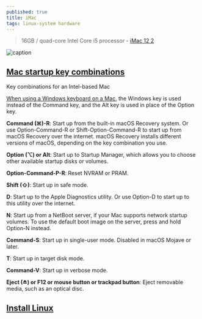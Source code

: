 ```yaml
---
published: true
title: iMac
tags: linux-system hardware
---
```

> 16GB / quad-core Intel Core i5 processor - [iMac 12 2](https://support.apple.com/kb/SP667?locale=en_US)

![caption](https://support.apple.com/library/APPLE/APPLECARE_ALLGEOS/SP667/sp667_imac_27inch_late2012_display.jpg)

## [Mac startup key combinations](https://support.apple.com/en-us/HT201255)

Key combinations for an Intel-based Mac

[When using a Windows keyboard on a Mac](https://edu.gcfglobal.org/en/macosbasics/using-a-windows-keyboard-with-a-mac/1/), the Windows key is used instead of the Command key, and the Alt key is used in place of the Option key.


**Command (⌘)-R**: Start up from the built-in macOS Recovery system. Or use Option-Command-R or Shift-Option-Command-R to start up from macOS Recovery over the internet. macOS Recovery installs different versions of macOS, depending on the key combination you use. 

**Option (⌥) or Alt**: Start up to Startup Manager, which allows you to choose other available startup disks or volumes. 

**Option-Command-P-R**: Reset NVRAM or PRAM.

**Shift (⇧)**:  Start up in safe mode. 

**D**: Start up to the Apple Diagnostics utility. Or use Option-D to start up to this utility over the internet.

**N**: Start up from a NetBoot server, if your Mac supports network startup volumes. To use the default boot image on the server, press and hold Option-N instead. 

**Command-S**: Start up in single-user mode. Disabled in macOS Mojave or later.

**T**: Start up in target disk mode.

**Command-V**: Start up in verbose mode. 

**Eject (⏏) or F12 or mouse button or trackpad button**: Eject removable media, such as an optical disc.


## [Install Linux](https://apple.stackexchange.com/questions/53512/how-do-i-install-linux-on-an-intel-imac-with-no-os-nor-cd-drive/53514#53514)
